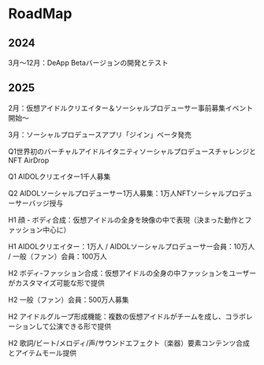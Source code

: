 # RoadMap

## **2024**

3月～12月：DeApp Betaバージョンの開発とテスト&#x20;

## **2025**

2月：仮想アイドルクリエイター＆ソーシャルプロデューサー事前募集イベント開始～&#x20;

3月：ソーシャルプロデュースアプリ「ジイン」ベータ発売&#x20;

Q1世界初のバーチャルアイドルイタニティソーシャルプロデュースチャレンジとNFT AirDrop&#x20;

Q1 AIDOLクリエイター1千人募集&#x20;

Q2 AIDOLソーシャルプロデューサー1万人募集：1万人NFTソーシャルプロデューサーバッジ授与



H1 顔 - ボディ合成：仮想アイドルの全身を映像の中で表現（決まった動作とファッション中心に）&#x20;

H1 AIDOLクリエイター：1万人 / AIDOLソーシャルプロデューサー会員：10万人 / 一般（ファン）会員：100万人&#x20;

H2 ボディ-ファッション合成：仮想アイドルの全身の中ファッションをユーザーがカスタマイズ可能な形で提供&#x20;

H2 一般（ファン）会員：500万人募集&#x20;

H2 アイドルグループ形成機能：複数の仮想アイドルがチームを成し、コラボレーションして公演できる形で提供&#x20;

H2 歌詞/ビート/メロディ/声/サウンドエフェクト（楽器）要素コンテンツ合成とアイテムモール提供

##



